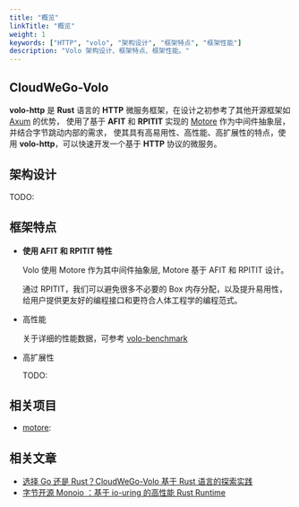 ```yaml
---
title: "概览"
linkTitle: "概览"
weight: 1
keywords: ["HTTP", "volo", "架构设计", "框架特点", "框架性能"]
description: "Volo 架构设计、框架特点、框架性能。"
---
```


## CloudWeGo-Volo

**volo-http** 是 **Rust** 语言的 **HTTP** 微服务框架，在设计之初参考了其他开源框架如 [Axum](https://github.com/tokio-rs/axum) 的优势，
使用了基于 **AFIT** 和 **RPITIT** 实现的 [Motore](https://github.com/cloudwego/motore) 作为中间件抽象层，并结合字节跳动内部的需求，
使其具有高易用性、高性能、高扩展性的特点，使用 **volo-http**，可以快速开发一个基于 **HTTP** 协议的微服务。

## 架构设计

TODO: 

## 框架特点

- **使用 AFIT 和 RPITIT 特性**

  Volo 使用 Motore 作为其中间件抽象层, Motore 基于 AFIT 和 RPITIT 设计。

  通过 RPITIT，我们可以避免很多不必要的 Box 内存分配，以及提升易用性，给用户提供更友好的编程接口和更符合人体工程学的编程范式。

- 高性能
  
  关于详细的性能数据，可参考 [volo-benchmark](https://github.com/cloudwego/volo-benchmark/grpc)

- 高扩展性
  
  TODO: 
    
## 相关项目

- [motore](https://github.com/cloudwego/motore): 

## 相关文章

- [选择 Go 还是 Rust？CloudWeGo-Volo 基于 Rust 语言的探索实践](https://www.cloudwego.io/zh/blog/2022/09/06/%E9%80%89%E6%8B%A9-go-%E8%BF%98%E6%98%AF-rustcloudwego-volo-%E5%9F%BA%E4%BA%8E-rust-%E8%AF%AD%E8%A8%80%E7%9A%84%E6%8E%A2%E7%B4%A2%E5%AE%9E%E8%B7%B5/)
- [字节开源 Monoio ：基于 io-uring 的高性能 Rust Runtime](https://www.cloudwego.io/zh/blog/2023/04/17/%E5%AD%97%E8%8A%82%E5%BC%80%E6%BA%90-monoio-%E5%9F%BA%E4%BA%8E-io-uring-%E7%9A%84%E9%AB%98%E6%80%A7%E8%83%BD-rust-runtime/)